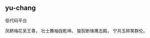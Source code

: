 <!--
 * @Descripttion: 
 * @Author: yunfei
 * @Date: 2023-01-13 10:45:58
-->
## yu-chang

低代码平台

凤鲚梅花吴王尊，
壮士舞袖拢乾坤。
狻猊断锋鹰击殿，
宁共玉碎笑群伦。
